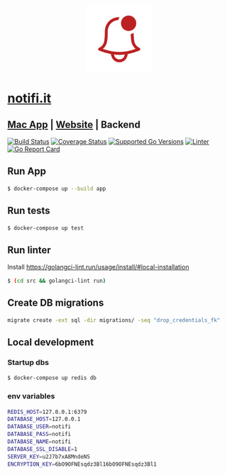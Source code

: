 <p align="center"><img height="150px" src="https://raw.githubusercontent.com/maxisme/notifi/master/images/bell.png"></p>

# [notifi.it](https://notifi.it/)

## [Mac App](https://github.com/maxisme/notifi) | [Website](https://github.com/maxisme/notifi.it) | Backend

[![Build Status](https://github.com/maxisme/notifi-backend/workflows/notifi/badge.svg)](https://github.com/maxisme/notifi-backend/actions)
[![Coverage Status](https://codecov.io/gh/maxisme/notifi-backend/branch/master/graph/badge.svg)](https://codecov.io/gh/maxisme/notifi-backend)
[![Supported Go Versions](https://img.shields.io/badge/go-1.16-green)](https://github.com/maxisme/notifi-backend/actions)
[![Linter](https://img.shields.io/badge/lint-golangci--lint-blue)](https://golangci-lint.run/)
[![Go Report Card](https://goreportcard.com/badge/github.com/maxisme/notifi-backend)](https://goreportcard.com/report/github.com/maxisme/notifi-backend)


## Run App
```bash
$ docker-compose up --build app
```

## Run tests
```bash
$ docker-compose up test
```

## Run linter
Install https://golangci-lint.run/usage/install/#local-installation
```bash
$ (cd src && golangci-lint run)
```

## Create DB migrations
```bash
migrate create -ext sql -dir migrations/ -seq "drop_credentials_fk"
```

## Local development

### Startup dbs
```bash
$ docker-compose up redis db
```
### env variables
```bash
REDIS_HOST=127.0.0.1:6379
DATABASE_HOST=127.0.0.1
DATABASE_USER=notifi
DATABASE_PASS=notifi
DATABASE_NAME=notifi
DATABASE_SSL_DISABLE=1
SERVER_KEY=u2J7b7xA8MndeNS
ENCRYPTION_KEY=6bO9OFNEsqdz3Bl16bO9OFNEsqdz3Bl1
```
